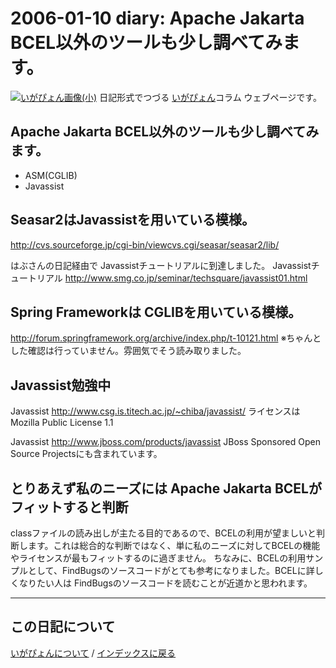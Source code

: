 2006-01-10 diary: Apache Jakarta BCEL以外のツールも少し調べてみます。
=====================================================================================================
[![いがぴょん画像(小)](https://igapyon.github.io/diary/images/iga200306s.jpg "いがぴょん")](https://igapyon.github.io/diary/memo/memoigapyon.html) 日記形式でつづる [いがぴょん](https://igapyon.github.io/diary/memo/memoigapyon.html)コラム ウェブページです。

## Apache Jakarta BCEL以外のツールも少し調べてみます。



* ASM(CGLIB)
* Javassist



## Seasar2はJavassistを用いている模様。

http://cvs.sourceforge.jp/cgi-bin/viewcvs.cgi/seasar/seasar2/lib/

はぶさんの日記経由で Javassistチュートリアルに到達しました。
Javassistチュートリアル
http://www.smg.co.jp/seminar/techsquare/javassist01.html


## Spring Frameworkは CGLIBを用いている模様。

http://forum.springframework.org/archive/index.php/t-10121.html
※ちゃんとした確認は行っていません。雰囲気でそう読み取りました。


## Javassist勉強中

Javassist
http://www.csg.is.titech.ac.jp/~chiba/javassist/
ライセンスはMozilla Public License 1.1

Javassist
http://www.jboss.com/products/javassist
JBoss Sponsored Open Source Projectsにも含まれています。


## とりあえず私のニーズには Apache Jakarta BCELがフィットすると判断

classファイルの読み出しが主たる目的であるので、BCELの利用が望ましいと判断します。これは総合的な判断ではなく、単に私のニーズに対してBCELの機能やライセンスが最もフィットするのに過ぎません。
ちなみに、BCELの利用サンプルとして、FindBugsのソースコードがとても参考になりました。BCELに詳しくなりたい人は FindBugsのソースコードを読むことが近道かと思われます。


----------------------------------------------------------------------------------------------------

## この日記について
[いがぴょんについて](https://igapyon.github.io/diary/memo/memoigapyon.html) / [インデックスに戻る](https://igapyon.github.io/diary/idxall.html)
